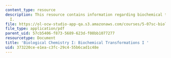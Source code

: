 ```yaml
---
content_type: resource
description: This resource contains information regarding biochemical transformations
  I.
file: https://ol-ocw-studio-app-qa.s3.amazonaws.com/courses/5-07sc-biological-chemistry-i-fall-2013/373220cee1eac3fc29c455b6cad1c48e_MIT5_07SCF13_Lec9.pdf
file_type: application/pdf
parent_uid: 57cb5406-f873-5689-623d-f08bb1077277
resourcetype: Document
title: 'Biological Chemistry I: Biochemical Transformations I '
uid: 373220ce-e1ea-c3fc-29c4-55b6cad1c48e
---
```

